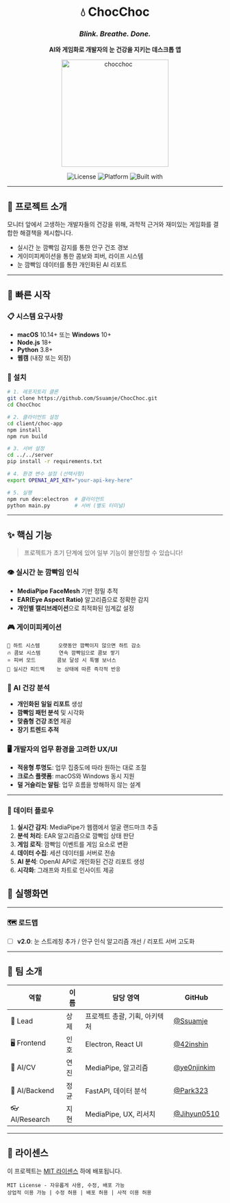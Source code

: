 <div align="center">

# 💧 ChocChoc
### *Blink. Breathe. Done.*

**AI와 게임화로 개발자의 눈 건강을 지키는 데스크톱 앱**

<img width="250" height="250" alt="chocchoc" src="https://github.com/user-attachments/assets/6a7b9c27-f36a-4564-a57c-dbdf761952fe" />

![License](https://img.shields.io/badge/license-MIT-blue.svg)
![Platform](https://img.shields.io/badge/platform-macOS%20%7C%20Windows-lightgrey)
![Built with](https://img.shields.io/badge/built%20with-❤️-red)

</div>

---

## 🎯 프로젝트 소개

모니터 앞에서 고생하는 개발자들의 건강을 위해, 과학적 근거와 재미있는 게임화를 결합한 해결책을 제시합니다.

- 실시간 눈 깜빡임 감지를 통한 안구 건조 경보
- 게이미피케이션을 통한 콤보와 피버, 라이프 시스템
- 눈 깜빡임 데이터를 통한 개인화된 AI 리포트

---

## 🚀 빠른 시작

### 📋 시스템 요구사항
- **macOS** 10.14+ 또는 **Windows** 10+
- **Node.js** 18+ 
- **Python** 3.8+
- **웹캠** (내장 또는 외장)

### 🔧 설치
```bash
# 1. 레포지토리 클론
git clone https://github.com/Ssuamje/ChocChoc.git
cd ChocChoc

# 2. 클라이언트 설정
cd client/choc-app
npm install
npm run build

# 3. 서버 설정
cd ../../server
pip install -r requirements.txt

# 4. 환경 변수 설정 (선택사항)
export OPENAI_API_KEY="your-api-key-here"

# 5. 실행
npm run dev:electron  # 클라이언트
python main.py        # 서버 (별도 터미널)
```

---

## ✨ 핵심 기능
> 프로젝트가 초기 단계에 있어 일부 기능이 불안정할 수 있습니다!

### 👁️ 실시간 눈 깜빡임 인식
- **MediaPipe FaceMesh** 기반 정밀 추적
- **EAR(Eye Aspect Ratio)** 알고리즘으로 정확한 감지
- **개인별 캘리브레이션**으로 최적화된 임계값 설정

### 🎮 게이미피케이션
```
💖 하트 시스템      오랫동안 깜빡이지 않으면 하트 감소
🔥 콤보 시스템      연속 깜빡임으로 콤보 쌓기
⭐ 피버 모드       콤보 달성 시 특별 보너스
🎯 실시간 피드백    눈 상태에 따른 즉각적 반응
```

### 🤖 AI 건강 분석
- **개인화된 일일 리포트** 생성
- **깜빡임 패턴 분석** 및 시각화
- **맞춤형 건강 조언** 제공
- **장기 트렌드 추적**

### 🖥️ 개발자의 업무 환경을 고려한 UX/UI
- **적응형 투명도**: 업무 집중도에 따라 원하는 대로 조절
- **크로스 플랫폼**: macOS와 Windows 동시 지원
- **덜 거슬리는 알림**: 업무 흐름을 방해하지 않는 설계

---

### 🔄 데이터 플로우
1. **실시간 감지**: MediaPipe가 웹캠에서 얼굴 랜드마크 추출
2. **분석 처리**: EAR 알고리즘으로 깜빡임 상태 판단
3. **게임 로직**: 깜빡임 이벤트를 게임 요소로 변환
4. **데이터 수집**: 세션 데이터를 서버로 전송
5. **AI 분석**: OpenAI API로 개인화된 건강 리포트 생성
6. **시각화**: 그래프와 차트로 인사이트 제공

## 📱 실행화면



---

### 🗺️ 로드맵
- [ ] **v2.0**: 눈 스트레칭 추가 / 안구 인식 알고리즘 개선 / 리포트 서버 고도화
---

## 👥 팀 소개

| 역할 | 이름 | 담당 영역 | GitHub |
|------|------|-----------|---------|
| 🎯 Lead | 상제 | 프로젝트 총괄, 기획, 아키텍처 | [@Ssuamje](https://github.com/Ssuamje) |
| 🖥️ Frontend | 인호 | Electron, React UI | [@42inshin](https://github.com/42inshin) |
| 🤖 AI/CV | 연진 | MediaPipe, 알고리즘 | [@ye0njinkim](https://github.com/ye0njinkim) |
| 🐍 AI/Backend | 정균 | FastAPI, 데이터 분석 | [@Park323](https://github.com/Park323) |
| 👓 AI/Research | 지현 | MediaPipe, UX, 리서치 | [@Jihyun0510](https://github.com/Jihyun0510) |

---

## 📄 라이센스

이 프로젝트는 [MIT 라이센스](LICENSE) 하에 배포됩니다.

```
MIT License - 자유롭게 사용, 수정, 배포 가능
상업적 이용 가능 | 수정 허용 | 배포 허용 | 사적 이용 허용
```

</div>
